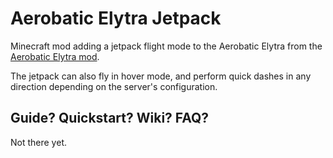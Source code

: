 # Aerobatic Elytra Jetpack

Minecraft mod adding a jetpack flight mode to the Aerobatic Elytra from the
[Aerobatic Elytra mod](https://github.com/endorh/aerobaticelytra).

The jetpack can also fly in hover mode, and perform quick dashes in any direction
depending on the server's configuration.

## Guide? Quickstart? Wiki? FAQ?
Not there yet.
